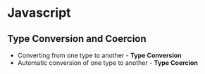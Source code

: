 # Javascript

## Type Conversion and Coercion

* Converting from one type to another - **Type Conversion**
* Automatic conversion of one type to another - **Type Coercion**

